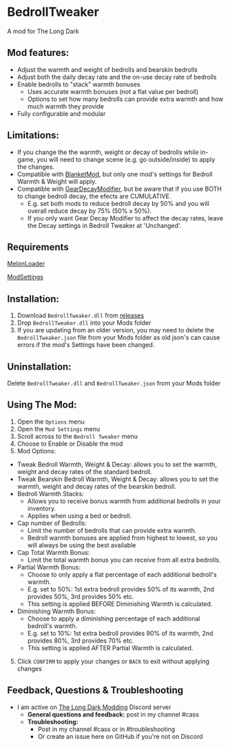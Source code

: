 # BedrollTweaker
A mod for The Long Dark

## Mod features:
  * Adjust the warmth and weight of bedrolls and bearskin bedrolls
  * Adjust both the daily decay rate and the on-use decay rate of bedrolls
  * Enable bedrolls to "stack" warmth bonuses
      * Uses accurate warmth bonuses (not a flat value per bedroll)
      * Options to set how many bedrolls can provide extra warmth and how much warmth they provide
  * Fully configurable and modular

  ## Limitations:
  * If you change the the warmth, weight or decay of bedrolls while in-game, you will need to change scene (e.g. go outside/inside) to apply the changes.
  * Compatible with [BlanketMod](https://github.com/ds5678/BlanketMod), but only one mod's settings for Bedroll Warmth & Weight will apply.
  * Compatible with [GearDecayModifier](https://github.com/Xpazeman/tld-gear-decay-modifier), but be aware that if you use BOTH to change bedroll decay, the efects are CUMULATIVE. 
      * E.g. set both mods to reduce bedroll decay by 50% and you will overall reduce decay by 75% (50% x 50%). 
      * If you only want Gear Decay Modifier to affect the decay rates, leave the Decay settings in Bedroll Tweaker at 'Unchanged'.

## Requirements
[MelonLoader](https://github.com/HerpDerpinstine/MelonLoader/releases/latest/download/MelonLoader.Installer.exe)

[ModSettings](https://github.com/zeobviouslyfakeacc/ModSettings/releases)

## Installation:
1. Download ```BedrollTweaker.dll``` from [releases](https://github.com/GruffCassquatch/BedrollTweaker/releases)
2. Drop ```BedrollTweaker.dll``` into your Mods folder
3. If you are updating from an older version, you may need to delete the ```BedrollTweaker.json``` file from your Mods folder as old json's can cause errors if the mod's Settings have been changed.

## Uninstallation:
Delete ```BedrollTweaker.dll``` and ```BedrollTweaker.json``` from your Mods folder

## Using The Mod:
1. Open the ```Options``` menu
2. Open the ```Mod Settings``` menu
3. Scroll across to the ```Bedroll Tweaker``` menu
4. Choose to Enable or Disable the mod
5. Mod Options:
  * Tweak Bedroll Warmth, Weight & Decay: allows you to set the warmth, weight and decay rates of the standard bedroll.
  * Tweak Bearskin Bedroll Warmth, Weight & Decay: allows you to set the warmth, weight and decay rates of the bearskin bedroll.
  * Bedroll Warmth Stacks:
	* Allows you to receive bonus warmth from additional bedrolls in your inventory. 
	* Applies when using a bed or bedroll.
  * Cap number of Bedrolls:
	* Limit the number of bedrolls that can provide extra warmth.
	* Bedroll warmth bonuses are applied from highest to lowest, so you will always be using the best available
  * Cap Total Warmth Bonus:
	* Limit the total warmth bonus you can receive from all extra bedrolls.
  * Partial Warmth Bonus:
	* Choose to only apply a flat percentage of each additional bedroll's warmth.
	* E.g. set to 50%:  1st extra bedroll provides 50% of its warmth, 2nd provides 50%, 3rd provides 50% etc.
	* This setting is applied BEFORE Diminishing Warmth is calculated.
  * Diminishing Warmth Bonus:
	* Choose to apply a diminishing percentage of each additional bedroll's warmth.
	* E.g. set to 10%: 1st extra bedroll provides 90% of its warmth, 2nd provides 80%, 3rd provides 70% etc.
	* This setting is applied AFTER Partial Warmth is calculated.    
5. Click ```CONFIRM``` to apply your changes or ```BACK``` to exit without applying changes

## Feedback, Questions & Troubleshooting
* I am active on [The Long Dark Modding](https://discord.gg/QvFE7VV4WZ) Discord server
	* **General questions and feedback:** post in my channel #cass
	* **Troubleshooting:** 
		* Post in my channel #cass or in #troubleshooting 
		* Or create an issue here on GitHub if you're not on Discord

